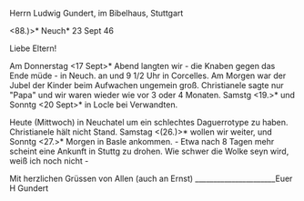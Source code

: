 Herrn Ludwig Gundert, im Bibelhaus, Stuttgart

<88.)>* Neuch<atel>* 23 Sept 46

Liebe Eltern!

Am Donnerstag <17 Sept>* Abend langten wir - die Knaben gegen das Ende müde - in Neuch. an und 9 1/2 Uhr in Corcelles. Am Morgen war der Jubel der Kinder beim Aufwachen ungemein groß. Christianele sagte nur "Papa" und wir waren wieder wie vor 3 oder 4 Monaten. Samstg <19.>* und Sonntg <20 Sept>* in Locle bei Verwandten.

Heute (Mittwoch) in Neuchatel um ein schlechtes Daguerrotype zu haben. Christianele hält nicht Stand. Samstag <(26.)>* wollen wir weiter, und Sonntg <27.>* Morgen in Basle ankommen. - Etwa nach 8 Tagen mehr scheint eine Ankunft in Stuttg zu drohen. Wie schwer die Wolke seyn wird, weiß ich noch nicht -

 Mit herzlichen Grüssen von Allen (auch an Ernst)
______________________Euer H Gundert

